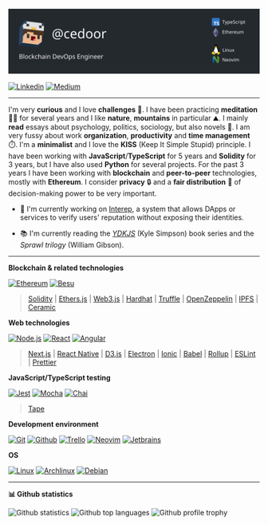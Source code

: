 ![Header](https://raw.githubusercontent.com/cedoor/cedoor/main/assets/header.svg?token=ACXGAP33DLPSX7XB53JBB3S7TVGH4 "Header")

[![Linkedin](https://www.vectorlogo.zone/logos/linkedin/linkedin-ar21.svg)](https://linkedin.com/in/cedoor)
[![Medium](https://www.vectorlogo.zone/logos/medium/medium-ar21.svg)](https://medium.com/@cedoor_)

---

I'm very **curious** and I love **challenges** 🎯. I have been practicing **meditation** 🧘‍♂️ for several years and I like **nature**, **mountains** in particular ⛰️. I mainly **read** essays about psychology, politics, sociology, but also novels 📖. I am very fussy about work **organization**, **productivity** and **time management** ⏱️. I'm a **minimalist** and I love the **KISS** (Keep It Simple Stupid) principle. I have been working with **JavaScript**/**TypeScript** for 5 years and **Solidity** for 3 years, but I have also used **Python** for several projects. For the past 3 years I have been working with **blockchain** and **peer-to-peer** technologies, mostly with **Ethereum**. I consider **privacy** 🔒 and a **fair distribution** 🤝 of decision-making power to be very important.

- 🔭 I'm currently working on [Interep](https://github.com/interep-project/), a system that allows DApps or services to verify users' reputation without exposing their identities.

- 📚 I'm currently reading the [*YDKJS*](https://github.com/getify/You-Dont-Know-JS) (Kyle Simpson) book series and the *Sprawl trilogy* (William Gibson).

---

**Blockchain & related technologies**

[![Ethereum](https://www.vectorlogo.zone/logos/ethereum/ethereum-ar21.svg)](https://ethereum.org)
[![Besu](https://www.vectorlogo.zone/logos/hyperledger/hyperledger-ar21.svg)](https://github.com/hyperledger/besu/)

> [Solidity](https://github.com/ethereum/solidity) | [Ethers.js](https://github.com/ethers-io/ethers.js/) | [Web3.js](https://github.com/ChainSafe/web3.js) | [Hardhat](https://hardhat.org/) | [Truffle](https://www.trufflesuite.com/) | [OpenZeppelin](https://openzeppelin.com/) | [IPFS](https://ipfs.io/) | [Ceramic](https://ceramic.network/)

**Web technologies**

[![Node.js](https://www.vectorlogo.zone/logos/nodejs/nodejs-ar21.svg)](https://nodejs.org/)
[![React](https://www.vectorlogo.zone/logos/reactjs/reactjs-ar21.svg)](https://reactjs.org/)
[![Angular](https://www.vectorlogo.zone/logos/angular/angular-ar21.svg)](https://angular.io/)

> [Next.js](https://nextjs.org/) | [React Native](https://reactnative.dev/) | [D3.js](https://d3js.org/) | [Electron](https://www.electronjs.org/) | [Ionic](https://ionicframework.com/) | [Babel](https://babbel.com/) | [Rollup](https://www.rollupjs.org) | [ESLint](https://eslint.org/) | [Prettier](https://prettier.io/)

**JavaScript/TypeScript testing**

[![Jest](https://www.vectorlogo.zone/logos/jestjsio/jestjsio-ar21.svg)](https://jestjs.io/)
[![Mocha](https://www.vectorlogo.zone/logos/mochajs/mochajs-ar21.svg)](https://mochajs.org/)
[![Chai](https://www.vectorlogo.zone/logos/chaijs/chaijs-ar21.svg)](https://www.chaijs.com/)

> [Tape](https://github.com/substack/tape)

**Development environment**

[![Git](https://www.vectorlogo.zone/logos/git-scm/git-scm-ar21.svg)](https://git-scm.com/)
[![Github](https://www.vectorlogo.zone/logos/github/github-ar21.svg)](https://github.com/)
[![Trello](https://www.vectorlogo.zone/logos/trello/trello-ar21.svg)](https://trello.com/)
[![Neovim](https://www.vectorlogo.zone/logos/neovimio/neovimio-ar21.svg)](https://neovim.io/)
[![Jetbrains](https://www.vectorlogo.zone/logos/jetbrains/jetbrains-ar21.svg)](https://www.jetbrains.com/)

**OS**

[![Linux](https://www.vectorlogo.zone/logos/linux/linux-ar21.svg)](https://www.linuxfoundation.org/)
[![Archlinux](https://www.vectorlogo.zone/logos/archlinux/archlinux-ar21.svg)](https://archlinux.org/)
[![Debian](https://www.vectorlogo.zone/logos/debian/debian-ar21.svg)](https://www.debian.org/)

---

**📊 Github statistics**

![Github statistics](https://github-readme-stats.vercel.app/api?username=cedoor&include_all_commits=true&count_private=true&hide_title=true&hide_border=true&show_icons=true&theme=graywhite)
![Github top languages](https://github-readme-stats.vercel.app/api/top-langs?username=cedoor&locale=en&layout=compact&hide_border=true&theme=graywhite)
![Github profile trophy](https://github-profile-trophy.vercel.app/?username=cedoor&margin-w=15&rank=SSS,SS,S,AAA,AA,A,B&theme=flat)
